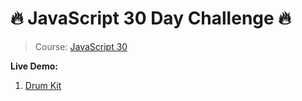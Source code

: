 # 🔥 JavaScript 30 Day Challenge 🔥
> Course: [JavaScript 30](https://javascript30.com/)

**Live Demo:**

1. [Drum Kit](https://ngodinhtri.github.io/JS30Challenge/1%20-%20Drum%20Kit%20Web/idex.html)
